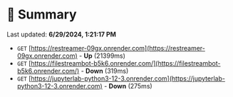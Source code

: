 # 📖 Summary
Last updated: **6/29/2024, 1:21:17 PM**

- `GET` [https://restreamer-09gx.onrender.com](https://restreamer-09gx.onrender.com) - **Up** (21399ms)
- `GET` [https://filestreambot-b5k6.onrender.com/](https://filestreambot-b5k6.onrender.com/) - **Down** (319ms)
- `GET` [https://jupyterlab-python3-12-3.onrender.com](https://jupyterlab-python3-12-3.onrender.com) - **Down** (275ms)

